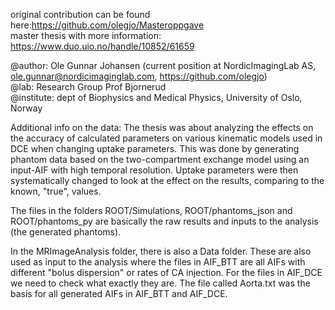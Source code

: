 original contribution can be found here:https://github.com/olegjo/Masteroppgave \
master thesis with more information: https://www.duo.uio.no/handle/10852/61659

@author: Ole Gunnar Johansen (current position at NordicImagingLab AS, ole.gunnar@nordicimaginglab.com, https://github.com/olegjo) \
@lab: Research Group Prof Bjornerud\
@institute: dept of Biophysics and Medical Physics, University of Oslo, Norway

Additional info on the data:
The thesis was about analyzing the effects on the accuracy of calculated parameters on various kinematic models used in DCE when changing uptake parameters.
This was done by generating phantom data based on the two-compartment exchange model using an input-AIF with high temporal resolution. Uptake parameters were then systematically changed to look at the effect on the results, comparing to the known, "true", values.

The files in the folders ROOT/Simulations, ROOT/phantoms_json and ROOT/phantoms_py are basically the raw results and inputs to the analysis (the generated phantoms).


In the MRImageAnalysis folder, there is also a Data folder.
These are also used as input to the analysis where the files in AIF_BTT are all AIFs with different "bolus dispersion" or rates of CA injection.
For the files in AIF_DCE we need to check what exactly they are. The file called Aorta.txt was the basis for all generated AIFs in AIF_BTT and AIF_DCE.
